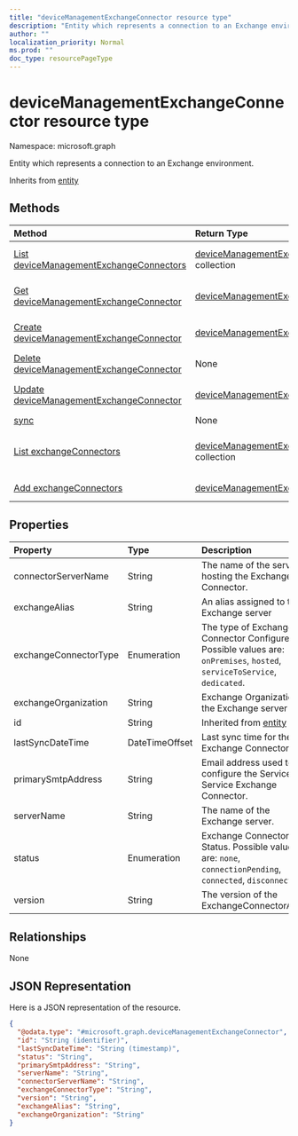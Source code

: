 ```yaml
---
title: "deviceManagementExchangeConnector resource type"
description: "Entity which represents a connection to an Exchange environment."
author: ""
localization_priority: Normal
ms.prod: ""
doc_type: resourcePageType
---
```


# deviceManagementExchangeConnector resource type


Namespace: microsoft.graph

Entity which represents a connection to an Exchange environment.


Inherits from [entity](../resources/entity.md)

## Methods
|Method|Return Type|Description|
|:---|:---|:---|
|[List deviceManagementExchangeConnectors](../api/devicemanagementexchangeconnector-list.md)|[deviceManagementExchangeConnector](../resources/devicemanagementexchangeconnector.md) collection|List properties and relationships of the [deviceManagementExchangeConnector](../resources/devicemanagementexchangeconnector.md) objects.|
|[Get deviceManagementExchangeConnector](../api/devicemanagementexchangeconnector-get.md)|[deviceManagementExchangeConnector](../resources/devicemanagementexchangeconnector.md)|Read properties and relationships of the [deviceManagementExchangeConnector](../resources/devicemanagementexchangeconnector.md) object.|
|[Create deviceManagementExchangeConnector](../api/devicemanagementexchangeconnector-create.md)|[deviceManagementExchangeConnector](../resources/devicemanagementexchangeconnector.md)|Create a new [deviceManagementExchangeConnector](../resources/devicemanagementexchangeconnector.md) object.|
|[Delete deviceManagementExchangeConnector](../api/devicemanagementexchangeconnector-delete.md)|None|Deletes a [deviceManagementExchangeConnector](../resources/devicemanagementexchangeconnector.md).|
|[Update deviceManagementExchangeConnector](../api/devicemanagementexchangeconnector-update.md)|[deviceManagementExchangeConnector](../resources/devicemanagementexchangeconnector.md)|Update the properties of a [deviceManagementExchangeConnector](../resources/devicemanagementexchangeconnector.md) object.|
|[sync](../api/devicemanagementexchangeconnector-sync.md)|None||
|[List exchangeConnectors](../api/devicemanagement-list-exchangeconnectors.md)|[deviceManagementExchangeConnector](../resources/devicemanagementexchangeconnector.md) collection|Get the deviceManagementExchangeConnectors from the exchangeConnectors navigation property.|
|[Add exchangeConnectors](../api/devicemanagement-post-exchangeconnectors.md)|[deviceManagementExchangeConnector](../resources/devicemanagementexchangeconnector.md)|Add exchangeConnectors by posting to the exchangeConnectors collection.|

## Properties
|Property|Type|Description|
|:---|:---|:---|
|connectorServerName|String|The name of the server hosting the Exchange Connector.|
|exchangeAlias|String|An alias assigned to the Exchange server|
|exchangeConnectorType|Enumeration|The type of Exchange Connector Configured. Possible values are: `onPremises`, `hosted`, `serviceToService`, `dedicated`.|
|exchangeOrganization|String|Exchange Organization to the Exchange server|
|id|String| Inherited from [entity](../resources/entity.md)|
|lastSyncDateTime|DateTimeOffset|Last sync time for the Exchange Connector|
|primarySmtpAddress|String|Email address used to configure the Service To Service Exchange Connector.|
|serverName|String|The name of the Exchange server.|
|status|Enumeration|Exchange Connector Status. Possible values are: `none`, `connectionPending`, `connected`, `disconnected`.|
|version|String|The version of the ExchangeConnectorAgent|

## Relationships
None

## JSON Representation
Here is a JSON representation of the resource.
<!-- {
  "blockType": "resource",
  "keyProperty": "id",
  "@odata.type": "microsoft.graph.deviceManagementExchangeConnector",
  "baseType": "microsoft.graph.entity",
  "openType": false
}
-->
``` json
{
  "@odata.type": "#microsoft.graph.deviceManagementExchangeConnector",
  "id": "String (identifier)",
  "lastSyncDateTime": "String (timestamp)",
  "status": "String",
  "primarySmtpAddress": "String",
  "serverName": "String",
  "connectorServerName": "String",
  "exchangeConnectorType": "String",
  "version": "String",
  "exchangeAlias": "String",
  "exchangeOrganization": "String"
}
```

